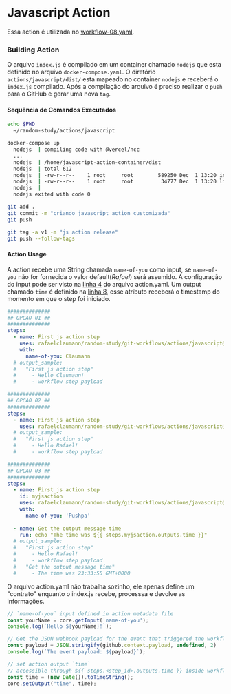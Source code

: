 # Javascript Action

Essa action é utilizada no [workflow-08.yaml](https://github.com/RafaelClaumann/random-study/blob/main/.github/workflows/workflow-08.yaml).


### Building Action
O arquivo `index.js` é compilado em um container chamado `nodejs` que esta definido no arquivo `docker-compose.yaml`. O diretório `actions/javascript/dist/` esta mapeado no container `nodejs` e receberá o `index.js` compilado. Após a compilação do arquivo é preciso realizar o `push` para o GitHub e gerar uma nova `tag`.

#### Sequência de Comandos Executados
``` bash
echo $PWD                                   
  ~/random-study/actions/javascript

docker-compose up
  nodejs  | compiling code with @vercel/ncc
  ...
  nodejs  | /home/javascript-action-container/dist
  nodejs  | total 612
  nodejs  | -rw-r--r--    1 root     root        589250 Dec  1 13:20 index.js
  nodejs  | -rw-r--r--    1 root     root         34777 Dec  1 13:20 licenses.txt
  nodejs  | 
  nodejs exited with code 0  

git add .
git commit -m "criando javascript action customizada"
git push

git tag -a v1 -m "js action release"
git push --follow-tags
```

#### Action Usage

A action recebe uma String chamada `name-of-you` como input, se `name-of-you` não for fornecida o valor default(_Rafael_) será assumido. A configuração do input pode ser visto na [linha 4](https://github.com/RafaelClaumann/random-study/blob/main/git-workflows/actions/javascript/action.yaml#L4) do arquivo action.yaml. Um output chamado `time` é definido na [linha 8](https://github.com/RafaelClaumann/random-study/blob/main/git-workflows/actions/javascript/action.yaml#L10), esse atributo receberá o timestamp do momento em que o step foi iniciado.

``` yaml
##############
## OPCAO 01 ##
##############
steps:
  - name: First js action step
    uses: rafaelclaumann/random-study/git-workflows/actions/javascript@v1
    with:
      name-of-you: Claumann
  # output_sample:      
  #   "First js action step"
  #     - Hello Claumann!
  #     - workflow step payload

##############
## OPCAO 02 ##
##############
steps:
  - name: First js action step
    uses: rafaelclaumann/random-study/git-workflows/actions/javascript@v1
  # output_sample:    
  #   "First js action step" 
  #     - Hello Rafael!
  #     - workflow step payload

##############
## OPCAO 03 ##
##############
steps:
  - name: First js action step
    id: myjsaction
    uses: rafaelclaumann/random-study/git-workflows/actions/javascript@v1
    with:
      name-of-you: 'Pushpa'
  
  - name: Get the output message time
    run: echo "The time was ${{ steps.myjsaction.outputs.time }}"
  # output_sample:
  #   "First js action step"
  #     - Hello Rafael!
  #     - workflow step payload
  #   "Get the output message time"
  #     - The time was 23:33:55 GMT+0000
```

O arquivo action.yaml não trabalha sozinho, ele apenas define um "contrato" enquanto o index.js recebe, processsa e devolve as informações.
``` javascript
// `name-of-you` input defined in action metadata file
const yourName = core.getInput('name-of-you');
console.log(`Hello ${yourName}!`);

// Get the JSON webhook payload for the event that triggered the workflow
const payload = JSON.stringify(github.context.payload, undefined, 2)
console.log(`The event payload: ${payload}`);    

// set action output `time`
// accessible through ${{ steps.<step_id>.outputs.time }} inside workflow.yaml
const time = (new Date()).toTimeString();
core.setOutput("time", time);
```

